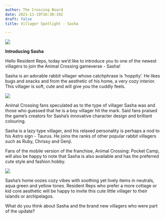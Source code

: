 ```yaml
---
author: The Crossing Board
date: 2021-11-19T16:38:19Z
draft: false
title: Villager Spotlight - Sasha

---
```

![](/images/news/55ce44b1228c4be494a160c9f0fac052.jpeg)

**Introducing Sasha**

Hello Resident Reps, today we’d like to introduce you to one of the newest villagers to join the Animal Crossing gameverse - Sasha!

Sasha is an adorable rabbit villager whose catchphrase is ‘hoppity’. He likes bugs and snacks and from the aesthetic of his home, a very cozy interior. This villager is soft, cute and will give you the cuddly feels.

![](/images/news/442c999ca1ef4dc192d544b034b006df.jpeg)

Animal Crossing fans speculated as to the type of villager Sasha was and those who guessed that he is a boy villager hit the mark. Said fans praised the game’s creators for Sasha’s innovative character design and brilliant colouring.

Sasha is a lazy type villager, and his relaxed personality is perhaps a nod to his Astro sign - Taurus. He joins the ranks of other popular rabbit villagers such as Ruby, Chrissy and Genji.

Fans of the mobile version of the franchise, Animal Crossing: Pocket Camp, will also be happy to note that Sasha is also available and has the preferred cute style and fashion hobby. 

![](/images/news/c417a1badcf0476fb4ad7ea14de894d6.jpeg)

Sasha’s home oozes cozy vibes with soothing yet lively items in neutrals, aqua green and yellow tones. Resident Reps who prefer a more cottage or kid core aesthetic will be happy to invite this cute little villager to their islands or archipelagos.

What do you think about Sasha and the brand new villagers who were part of the update?